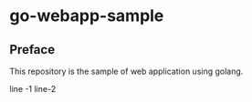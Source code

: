 # go-webapp-sample



## Preface
This repository is the sample of web application using golang.

line -1
line-2
